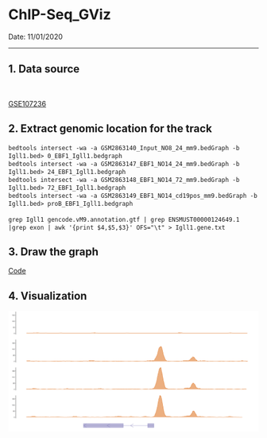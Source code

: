 # ChIP-Seq_GViz

Date: 11/01/2020

----

## 1. Data source

![]()

<a href="https://www.ncbi.nlm.nih.gov/geo/query/acc.cgi?acc=GSE107236"  _target="blank">GSE107236</a>

## 2.  Extract genomic location for the track

```shell
bedtools intersect -wa -a GSM2863140_Input_NO8_24_mm9.bedGraph -b Igll1.bed> 0_EBF1_Igll1.bedgraph
bedtools intersect -wa -a GSM2863147_EBF1_NO14_24_mm9.bedGraph -b Igll1.bed> 24_EBF1_Igll1.bedgraph
bedtools intersect -wa -a GSM2863148_EBF1_NO14_72_mm9.bedGraph -b Igll1.bed> 72_EBF1_Igll1.bedgraph
bedtools intersect -wa -a GSM2863149_EBF1_NO14_cd19pos_mm9.bedGraph -b Igll1.bed> proB_EBF1_Igll1.bedgraph

grep Igll1 gencode.vM9.annotation.gtf | grep ENSMUST00000124649.1 |grep exon | awk '{print $4,$5,$3}' OFS="\t" > Igll1.gene.txt
```

## 3. Draw the graph

<a href="https://github.com/cmutd/ChIP-Seq_GViz/tree/main/code"  _target="blank"> Code</a>



## 4. Visualization

![](https://github.com/cmutd/ChIP-Seq_GViz/blob/main/figure/chip_gviz.png)
